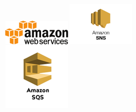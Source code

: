 <img src="./doc//images/2560px-AmazonWebservices_Logo.svg.png" width="200px">
<img src="./doc//images/amazon_sns.png" width="200px">
<img src="./doc//images/AmazonSQS_400x400-1-1.png" width="200px">
